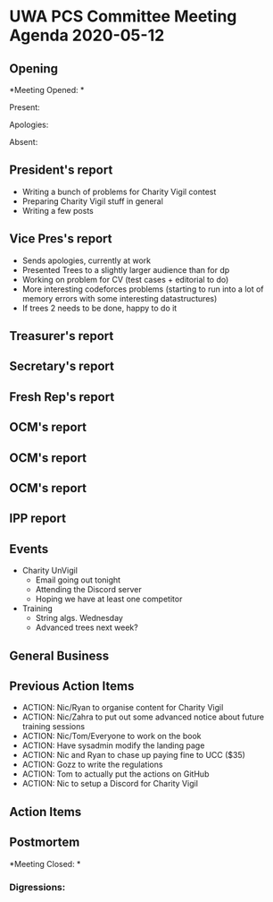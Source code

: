 # UWA PCS Committee Meeting Agenda 2020-05-12
## Opening
*Meeting Opened: *

Present:

Apologies:

Absent:

## President's report
- Writing a bunch of problems for Charity Vigil contest
- Preparing Charity Vigil stuff in general
- Writing a few posts

## Vice Pres's report
- Sends apologies, currently at work
- Presented Trees to a slightly larger audience than for dp
- Working on problem for CV (test cases + editorial to do)
- More interesting codeforces problems (starting to run into a lot of memory
errors with some interesting datastructures)
- If trees 2 needs to be done, happy to do it

## Treasurer's report
## Secretary's report
## Fresh Rep's report
## OCM's report
## OCM's report
## OCM's report
## IPP report
## Events
- Charity UnVigil
    - Email going out tonight
    - Attending the Discord server
    - Hoping we have at least one competitor 
- Training
    - String algs. Wednesday
    - Advanced trees next week?

## General Business
## Previous Action Items
- ACTION: Nic/Ryan to organise content for Charity Vigil
- ACTION: Nic/Zahra to put out some advanced notice about future training
sessions
- ACTION: Nic/Tom/Everyone to work on the book
- ACTION: Have sysadmin modify the landing page
- ACTION: Nic and Ryan to chase up paying fine to UCC ($35)
- ACTION: Gozz to write the regulations
- ACTION: Tom to actually put the actions on GitHub
- ACTION: Nic to setup a Discord for Charity Vigil

## Action Items

## Postmortem
*Meeting Closed: *
###  Digressions:
